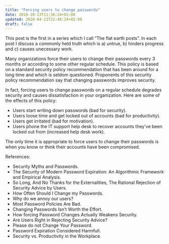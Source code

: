 ```yaml
---
title: "Forcing users to change passwords"
date: 2010-10-23T11:36:24+02:00
updated: 2020-04-23T22:48:24+02:00
draft: false
---
```


This post is the first in a series which I call “The flat earth posts”. In each post I discuss a commonly held truth which is a) untrue, b) hinders progress and c) causes unecessary work.

Many organizations force their users to change their passwords every 3 months or according to some other regular schedule. This policy is based on a standard security policy recommendation that has been around for a long time and which is seldom questioned. Proponents of this security policy recommendation say that changing passwords improves security.

In fact, forcing users to change passwords on a regular schedule degrades security and causes dissatisfaction in your organization. Here are some of the effects of this policy:

* Users start writing down passwords (bad for security).
* Users loose time and get locked out of accounts (bad for productivity).
* Users get irritated (bad for motivation).
* Users phone the IT support help desk to recover accounts they’ve been locked out from (increased help desk work).

The only time it is appropriate to force users to change their passwords is when you know or think their accounts have been compromised.

References:

* Security Myths and Passwords.
* The Security of Modern Password Expiration: An Algorithmic Framework and Empirical Analysis.
* So Long, And No Thanks for the Externalities, The Rational Rejection of Security Advice by Users.
* How Often Should I Change my Passwords.
* Why do we annoy our users?
* Most Password Policies Are Bad.
* Changing Passwords Isn’t Worth the Effort.
* How forcing Password Changes Actually Weakens Security.
* Are Users Right in Rejecting Security Advice?
* Please do not Change Your Password.
* Password Expiration Considered Harmfull.
* Security vs. Productivity in the Workplace.
